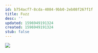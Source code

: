```yaml
---
id: b754acf7-8cda-4084-9bb0-2eb08f267f1f
title: Fuzz
desc: ''
updated: 1596949191324
created: 1596949191324
stub: false
---
```

![](https://kevinslin-images.s3.us-west-2.amazonaws.com/images/comics/Paper.Comics.12.png)

